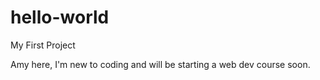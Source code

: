 # hello-world
My First Project

Amy here, I'm new to coding and will be starting a web dev course soon.

